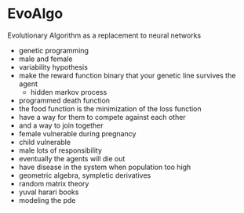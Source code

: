 # EvoAlgo
Evolutionary Algorithm as a replacement to neural networks

- genetic programming
- male and female 
- variability hypothesis
- make the reward function binary that your genetic line survives the agent
    - hidden markov process
- programmed death function
- the food function is the minimization of the loss function
- have a way for them to compete against each other
- and a way to join together
- female vulnerable during pregnancy
- child vulnerable
- male lots of responsibility
- eventually the agents will die out
- have disease in the system when population too high
- geometric algebra, sympletic derivatives
- random matrix theory
- yuval harari books
- modeling the pde
